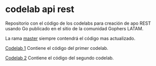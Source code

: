# codelab api rest

Repositorio con el código de los codelabs para creación de apo REST usando Go publicado en el sitio de la comunidad Gophers LATAM.

La rama [master](https://github.com/profe-ajedrez/codelab_api_rest) siempre contendrá el código mas actualizado.

[Codelab 1](https://github.com/profe-ajedrez/codelab_api_rest/tree/codelab_1) Contiene el código del primer codelab.

[Codelab 2](https://github.com/profe-ajedrez/codelab_api_rest/tree/codelab_2) Contiene el código del segundo codelab.
